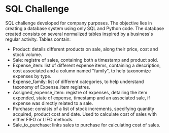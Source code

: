 # SQL Challenge

SQL challenge developed for company purposes. The objective lies in creating a database system using only SQL and Python code. The database created consists on several normalized tables inspired by a business's regular activity. Tables contain:

* Product: details different products on sale, along their price, cost and stock volume.
* Sale: registre of sales, containing both a timestamp and product sold.
* Expense_item: list of different expense items, containing a description, cost associated and a column named "family", to help taxonomize expenses by type.
* Expense_family: list of different categories, to help understand taxonomy of Expense_item registres.
* Assigned_expense_item: registre of expenses, detailing the item expended, state of expense, timestamp and an associated sale, if expense was directly related to a sale.
* Purchase: consists of a list of stock increments, specifying quantity acquired, product cost and date. Used to calculate cost of sales with either FIFO or LIFO methods.
* Sale_to_purchase: links sales to purchase for calculating cost of sales.
